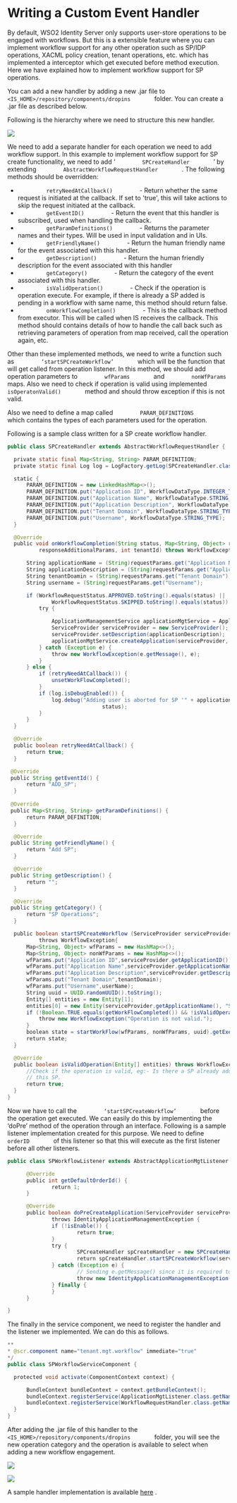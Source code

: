 # Writing a Custom Event Handler

By default, WSO2 Identity Server only supports user-store operations to
be engaged with workflows. But this is a extensible feature where you
can implement workflow support for any other operation such as SP/IDP
operations, XACML policy creation, tenant operations, etc. which has
implemented a interceptor which get executed before method execution.
Here we have explained how to implement workflow support for SP
operations.

You can add a new handler by adding a new .jar file to
`         <IS_HOME>/repository/components/dropins        ` folder. You
can create a .jar file as described below.

Following is the hierarchy where we need to structure this new handler.

![]( ../../assets/img/103330095/103330097.png)

We need to add a separate handler for each operation we need to add
workflow support. In this example to implement workflow support for SP
create functionality, we need to add ‘
`         SPCreateHandler        ` ’ by extending
`         AbstractWorkflowRequestHandler        ` . The following
methods should be overridden:

-   `          retryNeedAtCallback()         ` - Return whether the same
    request is initiated at the callback. If set to 'true', this will
    take actions to skip the request initiated at the callback.
-   `          getEventID()         ` - Return the event that this
    handler is subscribed, used when handling the callback.
-   `          getParamDefinitions()         ` - Returns the parameter
    names and their types. Will be used in input validation and in UIs.
-   `          getFriendlyName()         ` - Return the human friendly
    name for the event associated with this handler.
-   `          getDescription()         ` - Return the human friendly
    description for the event associated with this handler
-   `          getCategory()         ` - Return the category of the
    event associated with this handler.
-   `          isValidOperation()         ` - Check if the operation is
    operation execute. For example, if there is already a SP added is
    pending in a workflow with same name, this method should return
    false.
-   `          onWorkflowCompletion()         ` - This is the callback
    method from executor. This will be called when IS receives the
    callback. This method should contains details of how to handle the
    call back such as retrieving parameters of operation from map
    received, call the operation again, etc.

Other than these implemented methods, we need to write a function such
as `         ‘startSPCreateWorkflow’        ` which will be the function
that will get called from operation listener. In this method, we should
add operation parameters to `         wfParams        ` and
`         nonWfParams        ` maps. Also we need to check if operation
is valid using implemented `         isOperatonValid()        ` method
and should throw exception if this is not valid.

Also we need to define a map called `         PARAM_DEFINITIONS        `
which contains the types of each parameters used for the operation.

Following is a sample class written for a SP create workflow handler.

``` java
public class SPCreateHandler extends AbstractWorkflowRequestHandler {

  private static final Map<String, String> PARAM_DEFINITION;
  private static final Log log = LogFactory.getLog(SPCreateHandler.class);

  static {
      PARAM_DEFINITION = new LinkedHashMap<>();
      PARAM_DEFINITION.put("Application ID", WorkflowDataType.INTEGER_TYPE);
      PARAM_DEFINITION.put("Application Name", WorkflowDataType.STRING_TYPE);
      PARAM_DEFINITION.put("Application Description", WorkflowDataType.STRING_TYPE);
      PARAM_DEFINITION.put("Tenant Domain", WorkflowDataType.STRING_TYPE);
      PARAM_DEFINITION.put("Username", WorkflowDataType.STRING_TYPE);
  }

  @Override
  public void onWorkflowCompletion(String status, Map<String, Object> requestParams, Map<String, Object>
          responseAdditionalParams, int tenantId) throws WorkflowException {

      String applicationName = (String)requestParams.get("Application Name");
      String applicationDescription = (String)requestParams.get("Application Description");
      String tenantDoamin = (String)requestParams.get("Tenant Domain");
      String username = (String)requestParams.get("Username");

      if (WorkflowRequestStatus.APPROVED.toString().equals(status) ||
              WorkflowRequestStatus.SKIPPED.toString().equals(status)) {
          try {

              ApplicationManagementService applicationMgtService = ApplicationManagementService.getInstance();
              ServiceProvider serviceProvider = new ServiceProvider();               serviceProvider.setApplicationName(applicationName);
              serviceProvider.setDescription(applicationDescription);
              applicationMgtService.createApplication(serviceProvider, tenantDoamin, username);
          } catch (Exception e) {
              throw new WorkflowException(e.getMessage(), e);
          }
      } else {
          if (retryNeedAtCallback()) {
              unsetWorkFlowCompleted();
          }
          if (log.isDebugEnabled()) {
              log.debug("Adding user is aborted for SP '" + applicationName + "', Reason: Workflow response was " +
                              status);
          }
      }
  }

  @Override
  public boolean retryNeedAtCallback() {
      return true;
  }

 @Override
 public String getEventId() {
      return "ADD_SP";
  }
 
 @Override
 public Map<String, String> getParamDefinitions() {
      return PARAM_DEFINITION;
  }

  @Override
 public String getFriendlyName() {
      return "Add SP";
  }

  @Override
 public String getDescription() {
      return "";
  }

  @Override
 public String getCategory() {
      return "SP Operations";
  }

  public boolean startSPCreateWorkflow (ServiceProvider serviceProvider, String tenantDomain, String userName)
          throws WorkflowException{
      Map<String, Object> wfParams = new HashMap<>();
      Map<String, Object> nonWfParams = new HashMap<>();
      wfParams.put("Application ID",serviceProvider.getApplicationID());
      wfParams.put("Application Name",serviceProvider.getApplicationName());
      wfParams.put("Application Description",serviceProvider.getDescription());
      wfParams.put("Tenant Domain",tenantDomain);
      wfParams.put("Username",userName);
      String uuid = UUID.randomUUID().toString();
      Entity[] entities = new Entity[1];
      entities[0] = new Entity(serviceProvider.getApplicationName(), "SP", -1234);
      if (!Boolean.TRUE.equals(getWorkFlowCompleted()) && !isValidOperation(entities)) {
          throw new WorkflowException("Operation is not valid.");
      }
      boolean state = startWorkFlow(wfParams, nonWfParams, uuid).getExecutorResultState().state();
      return state;
  }

  @Override
  public boolean isValidOperation(Entity[] entities) throws WorkflowException {
      //Check if the operation is valid, eg:- Is there a SP already added and not approved with the same name as
      // this SP.
      return true;
  }
}
```

Now we have to call the `         ‘startSPCreateWorkflow’        `
before the operation get executed. We can easily do this by implementing
the ‘doPre’ method of the operation through an interface. Following is a
sample listener implementation created for this purpose. We need to
define `         orderID        ` of this listener so that this will
execute as the first listener before all other listeners.

``` java
public class SPWorkflowListener extends AbstractApplicationMgtListener {

      @Override
      public int getDefaultOrderId() {
              return 1;
      }

      @Override
      public boolean doPreCreateApplication(ServiceProvider serviceProvider, String tenantDomain, String userName)
              throws IdentityApplicationManagementException {
              if (!isEnable()) {
                      return true;
              }
              try {
                      SPCreateHandler spCreateHandler = new SPCreateHandler();
                      return spCreateHandler.startSPCreateWorkflow(serviceProvider, tenantDomain, userName);
              } catch (Exception e) {
                      // Sending e.getMessage() since it is required to give error message to end user.
                      throw new IdentityApplicationManagementException(e.getMessage(), e);
              } finally {
              }
      }

}
```

The finally in the service component, we need to register the handler
and the listener we implemented. We can do this as follows.

``` java
**
* @scr.component name="tenant.mgt.workflow" immediate="true"
*/
public class SPWorkflowServiceComponent {

  protected void activate(ComponentContext context) {

      BundleContext bundleContext = context.getBundleContext();
      bundleContext.registerService(ApplicationMgtListener.class.getName(), new SPWorkflowListener(), null);
      bundleContext.registerService(WorkflowRequestHandler.class.getName(), new SPCreateHandler(), null);
  }
}
```

After adding the .jar file of this handler to the
`         <IS_HOME>/repository/components/dropins        ` folder, you
will see the new operation category and the operation is available to
select when adding a new workflow engagement.

![]( ../../assets/img/103330095/103330098.png)

![]( ../../assets/img/103330095/103330096.png)

A sample handler implementation is available
[here](https://github.com/wso2/product-is/tree/v5.3.0/modules/samples/workflow)
.
